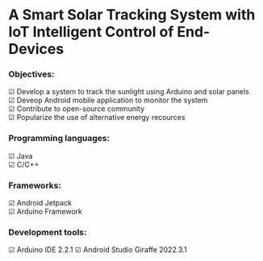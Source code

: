 # A Smart Solar Tracking System with IoT Intelligent Control of End-Devices
### Objectives:
&#x2611; Develop a system to track the sunlight using Arduino and solar panels <br />
&#x2611; Deveop Android mobile application to monitor the system <br />
&#x2611; Contribute to open-source community <br />
&#x2611; Popularize the use of alternative energy recources <br />

### Programming languages:
&#x2611; Java <br />
&#x2611; C/C++


### Frameworks:
&#x2611; Android Jetpack <br />
&#x2611; Arduino Framework

### Development tools:
&#x2611; Arduino IDE 2.2.1
&#x2611; Android Studio Giraffe 2022.3.1


